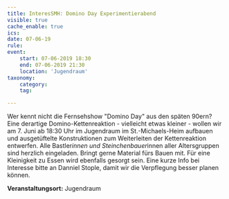 ```yaml
---
title: InteresSMH: Domino Day Experimentierabend
visible: true
cache_enable: true
ics: 
date: 07-06-19
rule: 
event:
	start: 07-06-2019 18:30
	end: 07-06-2019 21:30
	location: 'Jugendraum'
taxonomy:
	category: 
	tag: 

---
```

Wer kennt nicht die Fernsehshow "Domino Day" aus den späten 90ern? Eine derartige Domino-Kettenreaktion - vielleicht etwas kleiner - wollen wir am 7. Juni ab 18:30 Uhr im Jugendraum im St.-Michaels-Heim aufbauen und ausgetüftelte Konstruktionen zum Weiterleiten der Kettenreaktion entwerfen. Alle Bastler*innen und Steinchenbauer*innen aller Altersgruppen sind herzlich eingeladen. Bringt gerne Material fürs Bauen mit. Für eine Kleinigkeit zu Essen wird ebenfalls gesorgt sein. Eine kurze Info bei Interesse bitte an Danniel Stople, damit wir die Verpflegung besser planen können.


**Veranstaltungsort:** Jugendraum

